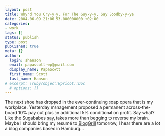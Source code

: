 ```yaml
---
layout: post
title: Why'd You Cry-y-y, For The Guy-y-y, Say Goodby-y-ye
date: 2004-06-09 21:06:53.000000000 +02:00
categories:
- work
tags: []
status: publish
type: post
published: true
meta: {}
author:
  login: shanson
  email: papascott-wp@gmail.com
  display_name: PapaScott
  first_name: Scott
  last_name: Hanson
# excerpt: !ruby/object:Hpricot::Doc
  # options: {}
---
```

<p>The next shoe has dropped in the ever-continuing soap opera that is my workplace. Yesterday management proposed a permanent across-the-board 10% pay cut plus an additional 5% conditional on profit. Say what? Like the Sugababes <a href="http://www.williger-online.de/textzeigen.php?SongID=1722">say</a>, takes more than begging to reverse my brain. Maybe I should bring my resumé to <a href="http://wiki.blogg.de/BlogGrill">BlogGrill</a> tomorrow, I hear there are a lot a blog companies based in Hamburg...</p>
